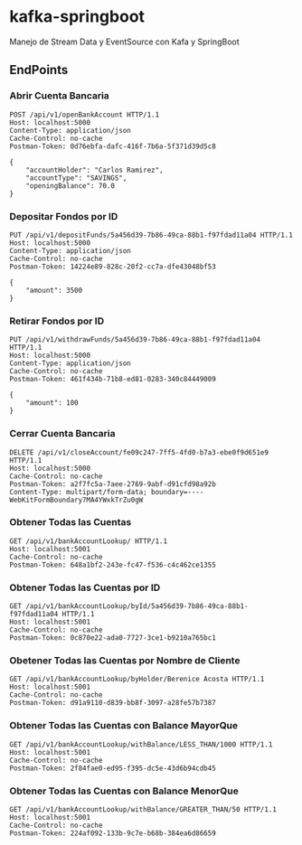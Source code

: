 # kafka-springboot
Manejo de Stream Data y EventSource con Kafa y SpringBoot

## EndPoints

### Abrir Cuenta Bancaria
```
POST /api/v1/openBankAccount HTTP/1.1
Host: localhost:5000
Content-Type: application/json
Cache-Control: no-cache
Postman-Token: 0d76ebfa-dafc-416f-7b6a-5f371d39d5c8

{
	"accountHolder": "Carlos Ramirez",
	"accountType": "SAVINGS",
	"openingBalance": 70.0
}
```

### Depositar Fondos por ID
```
PUT /api/v1/depositFunds/5a456d39-7b86-49ca-88b1-f97fdad11a04 HTTP/1.1
Host: localhost:5000
Content-Type: application/json
Cache-Control: no-cache
Postman-Token: 14224e89-828c-20f2-cc7a-dfe43048bf53

{
	"amount": 3500
}
```

### Retirar Fondos por ID
```
PUT /api/v1/withdrawFunds/5a456d39-7b86-49ca-88b1-f97fdad11a04 HTTP/1.1
Host: localhost:5000
Content-Type: application/json
Cache-Control: no-cache
Postman-Token: 461f434b-71b8-ed81-0283-340c84449009

{
	"amount": 100
}
```

### Cerrar Cuenta Bancaria
```
DELETE /api/v1/closeAccount/fe09c247-7ff5-4fd0-b7a3-ebe0f9d651e9 HTTP/1.1
Host: localhost:5000
Cache-Control: no-cache
Postman-Token: a2f7fc5a-7aee-2769-9abf-d91cfd98a92b
Content-Type: multipart/form-data; boundary=----WebKitFormBoundary7MA4YWxkTrZu0gW
```

### Obtener Todas las Cuentas
```
GET /api/v1/bankAccountLookup/ HTTP/1.1
Host: localhost:5001
Cache-Control: no-cache
Postman-Token: 648a1bf2-243e-fc47-f536-c4c462ce1355
```

### Obtener Todas las Cuentas por ID
```
GET /api/v1/bankAccountLookup/byId/5a456d39-7b86-49ca-88b1-f97fdad11a04 HTTP/1.1
Host: localhost:5001
Cache-Control: no-cache
Postman-Token: 0c870e22-ada0-7727-3ce1-b9210a765bc1
```

### Obetener Todas las Cuentas por Nombre de Cliente
```
GET /api/v1/bankAccountLookup/byHolder/Berenice Acosta HTTP/1.1
Host: localhost:5001
Cache-Control: no-cache
Postman-Token: d91a9110-d839-bb8f-3097-a28fe57b7387
```

### Obtener Todas las Cuentas con Balance MayorQue
```
GET /api/v1/bankAccountLookup/withBalance/LESS_THAN/1000 HTTP/1.1
Host: localhost:5001
Cache-Control: no-cache
Postman-Token: 2f84fae0-ed95-f395-dc5e-43d6b94cdb45
```

### Obtener Todas las Cuentas con Balance MenorQue
```
GET /api/v1/bankAccountLookup/withBalance/GREATER_THAN/50 HTTP/1.1
Host: localhost:5001
Cache-Control: no-cache
Postman-Token: 224af092-133b-9c7e-b68b-384ea6d86659
```
